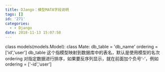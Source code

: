 ```yaml
---
title: DJango：模型MATA字段说明
tags: []
id: '271'
categories:
  - - Django
date: 2018-11-13 15:07:58
---
```


class models(models.Model): class Mate: db\_table = 'db\_name' ordering = \['id','user'\] db\_table 这个指模型映射到数据库中的表名，默认是使用模型的名次 ordering 对指定数据进行排序，如果要反序列显示，就在前面加个负号‘-’，例如ordering = \['-id','user'\]
